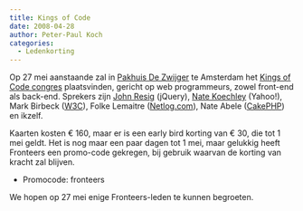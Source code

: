```yaml
---
title: Kings of Code
date: 2008-04-28
author: Peter-Paul Koch
categories: 
  - Ledenkorting
---
```

Op 27 mei aanstaande zal in [Pakhuis De Zwijger](http://www.dezwijger.nl/) te Amsterdam het [Kings of Code congres](http://kingsofcode.nl) plaatsvinden, gericht op web programmeurs, zowel front-end als back-end. Sprekers zijn [John Resig](http://ejohn.org/) (jQuery), [Nate Koechley](http://nate.koechley.com/) (Yahoo!), Mark Birbeck ([W3C](http://www.w3.org/)), Folke Lemaitre ([Netlog.com](http://netlog.com/)), Nate Abele ([CakePHP](http://www.cakephp.org/)) en ikzelf.

Kaarten kosten € 160, maar er is een early bird korting van € 30, die tot 1 mei geldt. Het is nog maar een paar dagen tot 1 mei, maar gelukkig heeft Fronteers een promo-code gekregen, bij gebruik waarvan de korting van kracht zal blijven.

* Promocode: fronteers

We hopen op 27 mei enige Fronteers-leden te kunnen begroeten.
